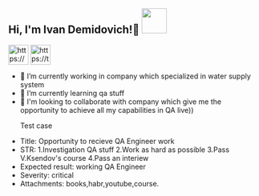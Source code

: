 <h2> Hi, I'm Ivan Demidovich!👋 <img src="https://s.tvurl.co/img/get/6c13aa99-2ee2-4354-b652-ade900a5d3cd/2.png" width="50"></h2>

<a href="https://www.linkedin.com/in/ivan-demidovich/" target="blank"><img align="center" src="https://upload.wikimedia.org/wikipedia/commons/f/f8/LinkedIn_icon_circle.svg" alt="https://www.linkedin.com/in/ivan-demidovich/" height="40" width="40" /></a>
<a href="https://t.me/demdivan" target="blank"><img align="center" src="https://user-images.githubusercontent.com/49933115/139837223-bf23d3a9-4638-4e17-994a-ac8678d5f517.png" alt="https://t.me/demdivan" height="40" width="40" /></a>

- 🔭 I’m currently working in company which specialized in water supply system
- 🌱 I’m currently learning qa stuff
- 👯 I'm looking to collaborate with company which give me the opportunity to achieve all my capabilities in QA live)) 
    <p> Test case </p>
-  Title: Opportunity to recieve QA Engineer work
-  STR: 1.Investigation QA stuff
        2.Work as hard as possible
        3.Pass V.Ksendov's course
        4.Pass an interiew
-  Expected result: working QA Engineer
-  Severity: critical
-  Attachments: books,habr,youtube,course.
 

